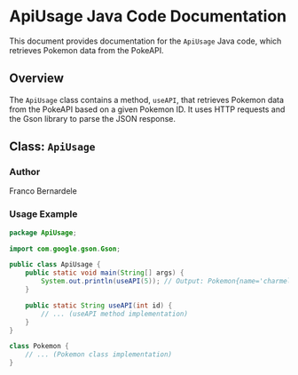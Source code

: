 # ApiUsage Java Code Documentation

This document provides documentation for the `ApiUsage` Java code, which retrieves Pokemon data from the PokeAPI.

## Overview

The `ApiUsage` class contains a method, `useAPI`, that retrieves Pokemon data from the PokeAPI based on a given Pokemon ID. It uses HTTP requests and the Gson library to parse the JSON response.

## Class: `ApiUsage`

### Author

Franco Bernardele

### Usage Example

```java
package ApiUsage;

import com.google.gson.Gson;

public class ApiUsage {
    public static void main(String[] args) {
        System.out.println(useAPI(5)); // Output: Pokemon{name='charmeleon', id=5, height=11} or ERROR
    }

    public static String useAPI(int id) {
        // ... (useAPI method implementation)
    }
}

class Pokemon {
    // ... (Pokemon class implementation)
}